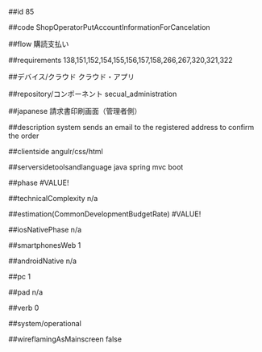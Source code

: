 ##id
85

##code
ShopOperatorPutAccountInformationForCancelation

##flow
購読支払い

##requirements
138,151,152,154,155,156,157,158,266,267,320,321,322

##デバイス/クラウド
クラウド・アプリ

##repository/コンポーネント
secual_administration

##japanese
請求書印刷画面（管理者側）

##description
system sends an email to the registered address to confirm the order

##clientside
angulr/css/html

##serversidetoolsandlanguage
java spring mvc boot

##phase
#VALUE!

##technicalComplexity
n/a

##estimation(CommonDevelopmentBudgetRate)
#VALUE!

##iosNativePhase
n/a

##smartphonesWeb
1

##androidNative
n/a

##pc
1

##pad
n/a

##verb
0

##system/operational


##wireflamingAsMainscreen
false